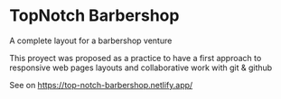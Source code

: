 # TopNotch Barbershop

A complete layout for a barbershop venture

This proyect was proposed as a practice to have a first approach to responsive web pages layouts and collaborative work with git & github

See on https://top-notch-barbershop.netlify.app/
